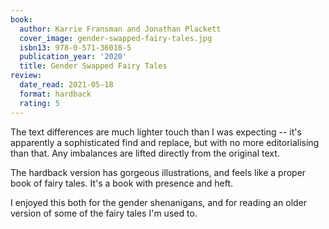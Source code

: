 ```yaml
---
book:
  author: Karrie Fransman and Jonathan Plackett
  cover_image: gender-swapped-fairy-tales.jpg
  isbn13: 978-0-571-36018-5
  publication_year: '2020'
  title: Gender Swapped Fairy Tales
review:
  date_read: 2021-05-18
  format: hardback
  rating: 5
---
```


The text differences are much lighter touch than I was expecting -- it's apparently a sophisticated find and replace, but with no more editorialising than that.
Any imbalances are lifted directly from the original text.

The hardback version has gorgeous illustrations, and feels like a proper book of fairy tales.
It's a book with presence and heft.

I enjoyed this both for the gender shenanigans, and for reading an older version of some of the fairy tales I'm used to.
